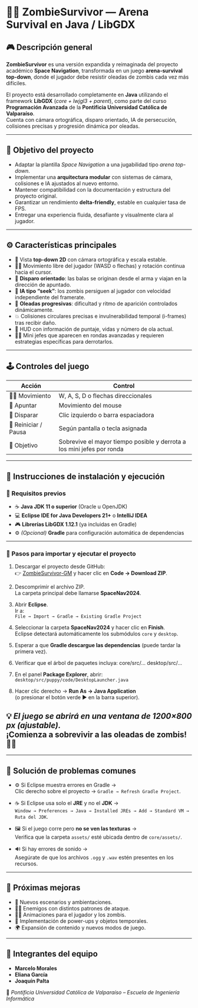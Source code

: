 # 🧟‍♂️ **ZombieSurvivor — Arena Survival en Java / LibGDX**

## 🎮 Descripción general

**ZombieSurvivor** es una versión expandida y reimaginada del proyecto académico **Space Navigation**, transformada en un juego **arena-survival top-down**, donde el jugador debe resistir oleadas de zombis cada vez más difíciles.

El proyecto está desarrollado completamente en **Java** utilizando el framework **LibGDX** (*core + lwjgl3 + parent*), como parte del curso **Programación Avanzada** de la **Pontificia Universidad Católica de Valparaíso**.  
Cuenta con cámara ortográfica, disparo orientado, IA de persecución, colisiones precisas y progresión dinámica por oleadas.

---

## 🎯 Objetivo del proyecto

- Adaptar la plantilla *Space Navigation* a una jugabilidad tipo *arena top-down*.  
- Implementar una **arquitectura modular** con sistemas de cámara, colisiones e IA ajustados al nuevo entorno.  
- Mantener compatibilidad con la documentación y estructura del proyecto original.  
- Garantizar un rendimiento **delta-friendly**, estable en cualquier tasa de FPS.  
- Entregar una experiencia fluida, desafiante y visualmente clara al jugador.

---

## ⚙️ Características principales

- 🔭 Vista **top-down 2D** con cámara ortográfica y escala estable.  
- 🧍‍♂️ Movimiento libre del jugador (WASD o flechas) y rotación continua hacia el cursor.  
- 🔫 **Disparo orientado**: las balas se originan desde el arma y viajan en la dirección de apuntado.  
- 🧠 **IA tipo “seek”**: los zombis persiguen al jugador con velocidad independiente del framerate.  
- 🌊 **Oleadas progresivas**: dificultad y ritmo de aparición controlados dinámicamente.  
- 💥 Colisiones circulares precisas e invulnerabilidad temporal (i-frames) tras recibir daño.  
- 🧾 HUD con información de puntaje, vidas y número de ola actual.  
- 🧟‍♀️ Mini jefes que aparecen en rondas avanzadas y requieren estrategias específicas para derrotarlos.

---

## 🕹️ Controles del juego

| Acción | Control |
|--------|----------|
| 🧍‍♂️ Movimiento | W, A, S, D o flechas direccionales |
| 🎯 Apuntar | Movimiento del mouse |
| 🔫 Disparar | Clic izquierdo o barra espaciadora |
| 🔁 Reiniciar / Pausa | Según pantalla o tecla asignada |
| 🎯 Objetivo | Sobrevive el mayor tiempo posible y derrota a los mini jefes por ronda |

---

## 💾 Instrucciones de instalación y ejecución

### 🧱 Requisitos previos

- ☕ **Java JDK 11 o superior** (Oracle u OpenJDK)  
- 💻 **Eclipse IDE for Java Developers 21+** o **IntelliJ IDEA**  
- 🎮 **Librerías LibGDX 1.12.1** (ya incluidas en Gradle)  
- ⚙️ *(Opcional)* **Gradle** para configuración automática de dependencias  

---

### 🚀 Pasos para importar y ejecutar el proyecto

1. Descargar el proyecto desde GitHub:  
   👉 [ZombieSurvivor-GM](https://github.com/marselomorales/ZombieSurvivor-GM)
   y hacer clic en **Code → Download ZIP**.

3. Descomprimir el archivo ZIP.  
   La carpeta principal debe llamarse **SpaceNav2024**.

4. Abrir **Eclipse**.  
   Ir a:  
   `File → Import → Gradle → Existing Gradle Project`

5. Seleccionar la carpeta **SpaceNav2024** y hacer clic en **Finish**.  
   Eclipse detectará automáticamente los submódulos `core` y `desktop`.

6. Esperar a que **Gradle descargue las dependencias** (puede tardar la primera vez).

7. Verificar que el árbol de paquetes incluya:
   core/src/...
desktop/src/...

8. En el panel **Package Explorer**, abrir:  
`desktop/src/puppy/code/DesktopLauncher.java`

9. Hacer clic derecho → **Run As → Java Application**  
(o presionar el botón verde ▶ en la barra superior).

💡 *El juego se abrirá en una ventana de 1200×800 px (ajustable).*  
¡Comienza a sobrevivir a las oleadas de zombis! 🧟🔥 
---

---

## 🧠 Solución de problemas comunes

- ⚙️ Si Eclipse muestra errores en Gradle →  
Clic derecho sobre el proyecto → `Gradle → Refresh Gradle Project`.

- ☕ Si Eclipse usa solo el **JRE** y no el **JDK** →  
`Window → Preferences → Java → Installed JREs → Add → Standard VM → Ruta del JDK`.

- 🖼️ Si el juego corre pero **no se ven las texturas** →  
Verifica que la carpeta `assets/` esté ubicada dentro de `core/assets/`.

- 🔊 Si hay errores de sonido →  
Asegúrate de que los archivos `.ogg` y `.wav` estén presentes en los recursos.

---

## 🚀 Próximas mejoras

- 🧩 Nuevos escenarios y ambientaciones.  
- 🧟‍♂️ Enemigos con distintos patrones de ataque.  
- 🏃‍♂️ Animaciones para el jugador y los zombis.  
- 💎 Implementación de power-ups y objetos temporales.  
- 🌍 Expansión de contenido y nuevos modos de juego.

---

## 👥 Integrantes del equipo

- **Marcelo Morales**  
- **Eliana García**  
- **Joaquín Palta**

📘 *Pontificia Universidad Católica de Valparaíso – Escuela de Ingeniería Informática*  

